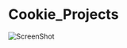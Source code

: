 # Cookie_Projects

![ScreenShot](https://github.com/SweiLz/Cookie_Projects/blob/master/schematic.jpg?raw=true)
